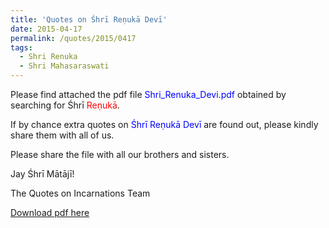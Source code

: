 ```yaml
---
title: 'Quotes on Śhrī Reṇukā Devī'
date: 2015-04-17
permalink: /quotes/2015/0417
tags:
  - Shri Renuka
  - Shri Mahasaraswati
---
```


Please find attached the pdf file <font color="blue">Shri_Renuka_Devi.pdf</font> obtained by searching for Śhrī <font color="red">Reṇukā</font>.   

If by chance extra quotes on <font color="blue">Śhrī Reṇukā Devī</font> are found out, please kindly share them with all of us.  

Please share the file with all our brothers and sisters.  

Jay Śhrī Mātājī!  

The Quotes on Incarnations Team  

[Download pdf here](http://seven-teams.github.io/files/Shri_Renuka_Devi.pdf)